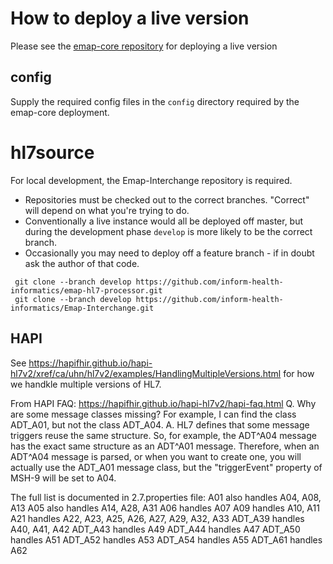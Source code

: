 # How to deploy a live version

Please see the [emap-core repository](https://github.com/inform-health-informatics/Emap-Core/) 
for deploying a live version 

## config

Supply the required config files in the `config` directory required by the emap-core deployment.

# hl7source

For local development, the Emap-Interchange repository is required.

- Repositories must be checked out to the correct branches. 
  "Correct" will depend on what you're trying to do. 
- Conventionally a live instance would all be deployed off master, 
  but during the development phase `develop` is more likely to be the correct branch. 
- Occasionally you may need to deploy off a feature branch - 
  if in doubt ask the author of that code.
  
```shell script
 git clone --branch develop https://github.com/inform-health-informatics/emap-hl7-processor.git
 git clone --branch develop https://github.com/inform-health-informatics/Emap-Interchange.git
```


## HAPI

 See https://hapifhir.github.io/hapi-hl7v2/xref/ca/uhn/hl7v2/examples/HandlingMultipleVersions.html
 for how we handkle multiple versions of HL7.
 
 From HAPI FAQ: https://hapifhir.github.io/hapi-hl7v2/hapi-faq.html 
 Q. Why are some message classes missing? For example, I can find
 the class ADT_A01, but not the class ADT_A04.
 A. HL7 defines that some message triggers reuse the same structure. So, for example,
 the ADT^A04 message has the exact same structure as an ADT^A01 message. Therefore,
 when an ADT^A04 message is parsed, or when you want to create one, you will actually
 use the ADT_A01 message class, but the "triggerEvent" property of MSH-9 will be set to A04.

 The full list is documented in 2.7.properties file:
 A01 also handles A04, A08, A13
 A05 also handles A14, A28, A31
 A06 handles A07
 A09 handles A10, A11
 A21 handles A22, A23, A25, A26, A27, A29, A32, A33
 ADT_A39 handles A40, A41, A42
 ADT_A43 handles A49
 ADT_A44 handles A47
 ADT_A50 handles A51
 ADT_A52 handles A53
 ADT_A54 handles A55
 ADT_A61 handles A62
